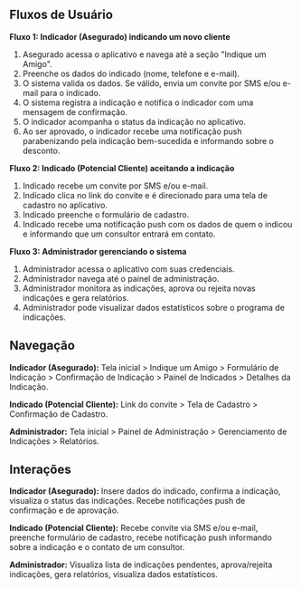 ## Fluxos de Usuário

**Fluxo 1: Indicador (Asegurado) indicando um novo cliente**

1. Asegurado acessa o aplicativo e navega até a seção "Indique um Amigo".
2. Preenche os dados do indicado (nome, telefone e e-mail).
3. O sistema valida os dados. Se válido, envia um convite por SMS e/ou e-mail para o indicado.
4. O sistema registra a indicação e notifica o indicador com uma mensagem de confirmação.
5. O indicador acompanha o status da indicação no aplicativo.
6. Ao ser aprovado, o indicador recebe uma notificação push parabenizando pela indicação bem-sucedida e informando sobre o desconto.

**Fluxo 2: Indicado (Potencial Cliente) aceitando a indicação**

1. Indicado recebe um convite por SMS e/ou e-mail.
2. Indicado clica no link do convite e é direcionado para uma tela de cadastro no aplicativo.
3. Indicado preenche o formulário de cadastro.
4. Indicado recebe uma notificação push com os dados de quem o indicou e informando que um consultor entrará em contato.

**Fluxo 3: Administrador gerenciando o sistema**

1. Administrador acessa o aplicativo com suas credenciais.
2. Administrador navega até o painel de administração.
3. Administrador monitora as indicações, aprova ou rejeita novas indicações e gera relatórios.
4. Administrador pode visualizar dados estatísticos sobre o programa de indicações.


## Navegação

**Indicador (Asegurado):** Tela inicial > Indique um Amigo > Formulário de Indicação > Confirmação de Indicação >  Painel de Indicados > Detalhes da Indicação.

**Indicado (Potencial Cliente):** Link do convite > Tela de Cadastro > Confirmação de Cadastro.

**Administrador:** Tela inicial > Painel de Administração > Gerenciamento de Indicações > Relatórios.


## Interações

**Indicador (Asegurado):**  Insere dados do indicado, confirma a indicação, visualiza o status das indicações. Recebe notificações push de confirmação e de aprovação.

**Indicado (Potencial Cliente):** Recebe convite via SMS e/ou e-mail, preenche formulário de cadastro, recebe notificação push informando sobre a indicação e o contato de um consultor.

**Administrador:**  Visualiza lista de indicações pendentes, aprova/rejeita indicações, gera relatórios, visualiza dados estatísticos.
